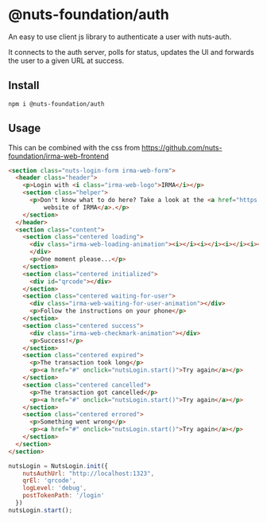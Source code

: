 # @nuts-foundation/auth

An easy to use client js library to authenticate a user with nuts-auth.

It connects to the auth server, polls for status, updates the UI and forwards the user to a given URL at success.

## Install
```
npm i @nuts-foundation/auth
```

## Usage

This can be combined with the css from https://github.com/nuts-foundation/irma-web-frontend

```html
<section class="nuts-login-form irma-web-form">
  <header class="header">
    <p>Login with <i class="irma-web-logo">IRMA</i></p>
    <section class="helper">
      <p>Don't know what to do here? Take a look at the <a href="https://privacybydesign.foundation/irma-begin/">de
          website of IRMA</a>.</p>
    </section>
  </header>
  <section class="content">
    <section class="centered loading">
      <div class="irma-web-loading-animation"><i></i><i></i><i></i><i></i><i></i><i></i><i></i><i></i><i></i>
      </div>
      <p>One moment please...</p>
    </section>
    <section class="centered initialized">
      <div id="qrcode"></div>
    </section>
    <section class="centered waiting-for-user">
      <div class="irma-web-waiting-for-user-animation"></div>
      <p>Follow the instructions on your phone</p>
    </section>
    <section class="centered success">
      <div class="irma-web-checkmark-animation"></div>
      <p>Success!</p>
    </section>
    <section class="centered expired">
      <p>The transaction took long</p>
      <p><a href="#" onclick="nutsLogin.start()">Try again</a></p>
    </section>
    <section class="centered cancelled">
      <p>The transaction got cancelled</p>
      <p><a href="#" onclick="nutsLogin.start()">Try again</a></p>
    </section>
    <section class="centered errored">
      <p>Something went wrong</p>
      <p><a href="#" onclick="nutsLogin.start()">Try again</a></p>
    </section>
  </section>
</section>
```

```js
nutsLogin = NutsLogin.init({
    nutsAuthUrl: "http://localhost:1323",
    qrEl: 'qrcode',
    logLevel: 'debug',
    postTokenPath: '/login'
  })
nutsLogin.start();
````
